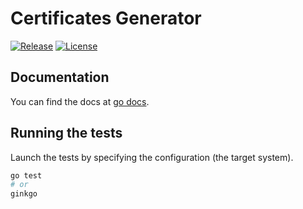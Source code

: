 # Certificates Generator

[![Release](https://img.shields.io/github/release/shipengqi/crt.svg)](https://github.com/shipengqi/crt/releases)
[![License](https://img.shields.io/github/license/shipengqi/crt)](https://github.com/shipengqi/crt/blob/main/LICENSE)

## Documentation

You can find the docs at [go docs](https://pkg.go.dev/github.com/shipengqi/crt).

## Running the tests

Launch the tests by specifying the configuration (the target system).

```bash
go test
# or
ginkgo
```
